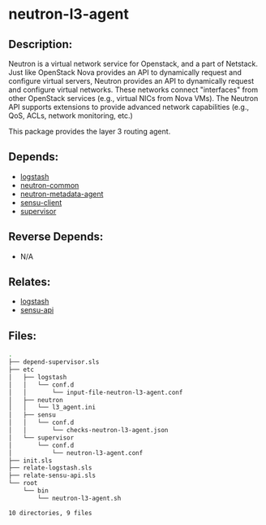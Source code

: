 # neutron-l3-agent

## Description:

Neutron is a virtual network service for Openstack, and a part of Netstack. Just like OpenStack Nova provides an API to dynamically request and configure virtual servers, Neutron provides an API to dynamically request and configure virtual networks. These networks connect "interfaces" from other OpenStack services (e.g., virtual NICs from Nova VMs). The Neutron API supports extensions to provide advanced network capabilities (e.g., QoS, ACLs, network monitoring, etc.)

This package provides the layer 3 routing agent.

## Depends:

  -  [logstash](salt/logstash)
  -  [neutron-common](salt/neutron-common)
  -  [neutron-metadata-agent](salt/neutron-metadata-agent)
  -  [sensu-client](salt/sensu-client)
  -  [supervisor](salt/supervisor)

## Reverse Depends:

  -  N/A

## Relates:

  -  [logstash](salt/logstash)
  -  [sensu-api](salt/sensu-api)

## Files:

```bash
.
├── depend-supervisor.sls
├── etc
│   ├── logstash
│   │   └── conf.d
│   │       └── input-file-neutron-l3-agent.conf
│   ├── neutron
│   │   └── l3_agent.ini
│   ├── sensu
│   │   └── conf.d
│   │       └── checks-neutron-l3-agent.json
│   └── supervisor
│       └── conf.d
│           └── neutron-l3-agent.conf
├── init.sls
├── relate-logstash.sls
├── relate-sensu-api.sls
└── root
    └── bin
        └── neutron-l3-agent.sh

10 directories, 9 files
```
